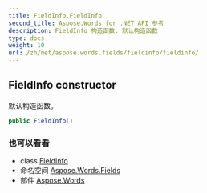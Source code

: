 ```yaml
---
title: FieldInfo.FieldInfo
second_title: Aspose.Words for .NET API 参考
description: FieldInfo 构造函数. 默认构造函数
type: docs
weight: 10
url: /zh/net/aspose.words.fields/fieldinfo/fieldinfo/
---
```

## FieldInfo constructor

默认构造函数。

```csharp
public FieldInfo()
```

### 也可以看看

* class [FieldInfo](../)
* 命名空间 [Aspose.Words.Fields](../../fieldinfo/)
* 部件 [Aspose.Words](../../../)


